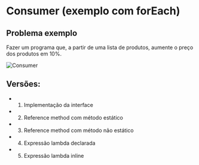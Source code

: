# Consumer (exemplo com forEach)
## Problema exemplo
Fazer um programa que, a partir de uma lista de produtos, aumente o
preço dos produtos em 10%.

![Consumer](https://github.com/user-attachments/assets/08085c32-eaba-48ab-8776-f8e8d91594da)

## Versões:
- 1. Implementação da interface
- 2. Reference method com método estático
- 3. Reference method com método não estático
- 4. Expressão lambda declarada
- 5. Expressão lambda inline
